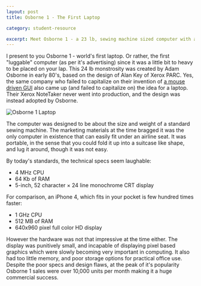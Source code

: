 ```yaml
---
layout: post
title: Osborne 1 - The First Laptop

category: student-resource

excerpt: Meet Osborne 1 - a 23 lb, sewing machine sized computer with a 5" display. What's so special about it? It was the first commercially available "laptop" computer. Or rather "portable" computer, because no one in their right mind would actually put this monstrosity on their lap - at least not without it causing some permanent damage.
---
```


I present to you Osborne 1 - world's first laptop. Or rather, the first "luggable" computer (as per it's advertising) since it was a little bit to heavy to be placed on your lap. This 24 lb monstrosity was created by Adam Osborne in early 80's, based on the design of Alan Key of Xerox PARC. Yes, the same company who failed to capitalize on their invention of [a mouse driven GUI][1] also came up (and failed to capitalize on) the idea for a laptop. Their Xerox NoteTaker never went into production, and the design was instead adopted by Osborne.

![Osborne 1 Laptop]({{site.baseurl}}/img/osborne.jpg)

The computer was designed to be about the size and weight of a standard sewing machine. The marketing materials at the time bragged it was the only computer in existence that can easily fit under an airline seat. It was portable, in the sense that you could fold it up into a suitcase like shape, and lug it around, though it was not easy.

By today's standards, the technical specs seem laughable:

* 4 MHz CPU
* 64 Kb of RAM
* 5-inch, 52 character × 24 line monochrome CRT display

For comparison, an iPhone 4, which fits in your pocket is few hundred times faster:

* 1 GHz CPU
* 512 MB of RAM
* 640x960 pixel full color HD display

However the hardware was not that impressive at the time either. The display was punitively small, and incapable of displaying pixel based graphics which were slowly becoming very important in computing. It also had too little memory, and poor storage options for practical office use. Despite the poor specs and design flaws, at the peak of it's popularity Osborne 1 sales were over 10,000 units per month making it a huge commercial success.

[1]: {{site.baseurl}}/student-resource/2012/09/02/xerox-alto/
